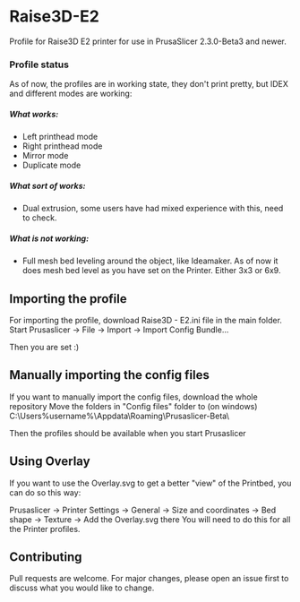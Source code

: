# Raise3D-E2
Profile for Raise3D E2 printer for use in PrusaSlicer 2.3.0-Beta3 and newer.

### Profile status
As of now, the profiles are in working state, they don't print pretty, but IDEX and different modes are working:

##### What works:
* Left printhead mode
* Right printhead mode
* Mirror mode
* Duplicate mode

##### What sort of works:
* Dual extrusion, some users have had mixed experience with this, need to check.

##### What is not working:
* Full mesh bed leveling around the object, like Ideamaker. As of now it does mesh bed level as you have set on the Printer. Either 3x3 or 6x9.


## Importing the profile
For importing the profile, download Raise3D - E2.ini file in the main folder.
Start Prusaslicer -> File -> Import -> Import Config Bundle...

Then you are set :)



## Manually importing the config files
If you want to manually import the config files, download the whole repository
Move the folders in "Config files" folder to (on windows) C:\Users\%username%\Appdata\Roaming\Prusaslicer-Beta\

Then the profiles should be available when you start Prusaslicer


## Using Overlay
If you want to use the Overlay.svg to get a better "view" of the Printbed, you can do so this way:

Prusaslicer -> Printer Settings -> General -> Size and coordinates -> Bed shape -> Texture -> Add the Overlay.svg there
You will need to do this for all the Printer profiles.

## Contributing
Pull requests are welcome. For major changes, please open an issue first to discuss what you would like to change.